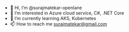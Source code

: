- 👋 Hi, I’m @surajmatekar-openlane
- 👀 I’m interested in Azure cloud service, C#, .NET Core
- 🌱 I’m currently learning AKS, Kubernetes
- 📫 How to reach me surajmatekar@gmail.com

<!---
surajmatekar-openlane/surajmatekar-openlane is a ✨ special ✨ repository because its `README.md` (this file) appears on your GitHub profile.
You can click the Preview link to take a look at your changes.
--->
